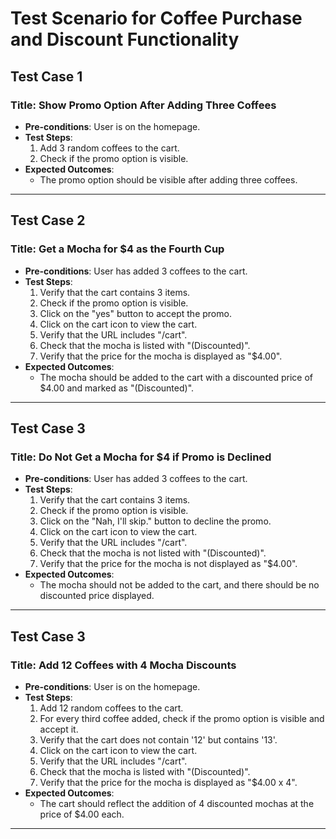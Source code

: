 # Test Scenario for Coffee Purchase and Discount Functionality

## Test Case 1
### Title: Show Promo Option After Adding Three Coffees
- **Pre-conditions**: User is on the homepage.
- **Test Steps**:
    1. Add 3 random coffees to the cart.
    2. Check if the promo option is visible.
- **Expected Outcomes**:
    - The promo option should be visible after adding three coffees.

---

## Test Case 2
### Title: Get a Mocha for $4 as the Fourth Cup
- **Pre-conditions**: User has added 3 coffees to the cart.
- **Test Steps**:
    1. Verify that the cart contains 3 items.
    2. Check if the promo option is visible.
    3. Click on the "yes" button to accept the promo.
    4. Click on the cart icon to view the cart.
    5. Verify that the URL includes "/cart".
    6. Check that the mocha is listed with "(Discounted)".
    7. Verify that the price for the mocha is displayed as "$4.00".
- **Expected Outcomes**:
    - The mocha should be added to the cart with a discounted price of $4.00 and marked as "(Discounted)".

---

## Test Case 3
### Title: Do Not Get a Mocha for $4 if Promo is Declined
- **Pre-conditions**: User has added 3 coffees to the cart.
- **Test Steps**:
    1. Verify that the cart contains 3 items.
    2. Check if the promo option is visible.
    3. Click on the "Nah, I'll skip." button to decline the promo.
    4. Click on the cart icon to view the cart.
    5. Verify that the URL includes "/cart".
    6. Check that the mocha is not listed with "(Discounted)".
    7. Verify that the price for the mocha is not displayed as "$4.00".
- **Expected Outcomes**:
    - The mocha should not be added to the cart, and there should be no discounted price displayed.

---

## Test Case 3
### Title: Add 12 Coffees with 4 Mocha Discounts
- **Pre-conditions**: User is on the homepage.
- **Test Steps**:
    1. Add 12 random coffees to the cart.
    2. For every third coffee added, check if the promo option is visible and accept it.
    3. Verify that the cart does not contain '12' but contains '13'.
    4. Click on the cart icon to view the cart.
    5. Verify that the URL includes "/cart".
    6. Check that the mocha is listed with "(Discounted)".
    7. Verify that the price for the mocha is displayed as "$4.00 x 4".
- **Expected Outcomes**:
    - The cart should reflect the addition of 4 discounted mochas at the price of $4.00 each.

---
